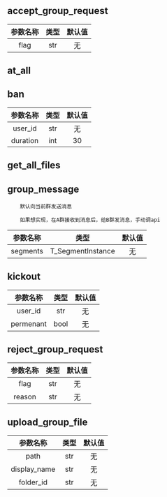 



# 

## accept_group_request

|参数名称|类型|默认值|
| :---: | :---: | :---: |
|flag|str|无|

## at_all

## ban

|参数名称|类型|默认值|
| :---: | :---: | :---: |
|user_id|str|无|
|duration|int|30|

## get_all_files

## group_message


        默认向当前群发送消息

        如果想实现，在A群接收到消息后，给B群发消息，手动调api
        

|参数名称|类型|默认值|
| :---: | :---: | :---: |
|segments|T_SegmentInstance|无|

## kickout

|参数名称|类型|默认值|
| :---: | :---: | :---: |
|user_id|str|无|
|permenant|bool|无|

## reject_group_request

|参数名称|类型|默认值|
| :---: | :---: | :---: |
|flag|str|无|
|reason|str|无|

## upload_group_file

|参数名称|类型|默认值|
| :---: | :---: | :---: |
|path|str|无|
|display_name|str|无|
|folder_id|str|无|
